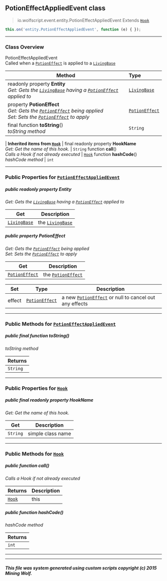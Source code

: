 ## PotionEffectAppliedEvent __class__

>io.wolfscript.event.entity.PotionEffectAppliedEvent
>Extends [`Hook`](../Hook.md)
``` javascript
this.on('entity.PotionEffectAppliedEvent', function (e) { });
```


---

### Class Overview

PotionEffectAppliedEvent<br> Called when a [`PotionEffect`](../../api/potion/PotionEffect.md) is applied to a [`LivingBase`](../../api/entity/living/LivingBase.md)

Method | Type   
--- | :--- 
 readonly property __Entity__ <br> _Get: Gets the [`LivingBase`](../../api/entity/living/LivingBase.md) having a [`PotionEffect`](../../api/potion/PotionEffect.md) applied to_ | [`LivingBase`](../../api/entity/living/LivingBase.md)
  property __PotionEffect__ <br> _Get: Gets the [`PotionEffect`](../../api/potion/PotionEffect.md) being applied<br>Set: Sets the [`PotionEffect`](../../api/potion/PotionEffect.md) to apply_ | [`PotionEffect`](../../api/potion/PotionEffect.md)
final function __toString__() <br> _toString method_ | `String`
 |
__Inherited items from [`Hook`](../Hook.md)__ |
final readonly property __HookName__ <br> _Get: Get the name of this hook._ | `String`
 function __call__() <br> _Calls a Hook if not already executed_ | [`Hook`](../Hook.md)
 function __hashCode__() <br> _hashCode method_ | `int`





---


### Public Properties for [`PotionEffectAppliedEvent`](PotionEffectAppliedEvent.md)

##### <a id='entity'></a>public  readonly property __Entity__

_Get: Gets the [`LivingBase`](../../api/entity/living/LivingBase.md) having a [`PotionEffect`](../../api/potion/PotionEffect.md) applied to_

Get | Description
--- | --- 
[`LivingBase`](../../api/entity/living/LivingBase.md) | the [`LivingBase`](../../api/entity/living/LivingBase.md)



##### <a id='potioneffect'></a>public   property __PotionEffect__

_Get: Gets the [`PotionEffect`](../../api/potion/PotionEffect.md) being applied<br>Set: Sets the [`PotionEffect`](../../api/potion/PotionEffect.md) to apply_

Get | Description
--- | --- 
[`PotionEffect`](../../api/potion/PotionEffect.md) | the [`PotionEffect`](../../api/potion/PotionEffect.md)

Set | Type | Description  
--- | --- | --- 
effect | [`PotionEffect`](../../api/potion/PotionEffect.md) | a new [`PotionEffect`](../../api/potion/PotionEffect.md) or null to cancel out any effects


---

### Public Methods for [`PotionEffectAppliedEvent`](PotionEffectAppliedEvent.md)

##### <a id='tostring'></a>public final function __toString__()

_toString method_

Returns | 
--- | 
`String` |


---

### Public Properties for [`Hook`](../Hook.md)

##### <a id='hookname'></a>public final readonly property __HookName__

_Get: Get the name of this hook._

Get | Description
--- | --- 
`String` | simple class name



---

### Public Methods for [`Hook`](../Hook.md)

##### <a id='call'></a>public  function __call__()

_Calls a Hook if not already executed_

Returns | Description
--- | --- 
[`Hook`](../Hook.md) | this


##### <a id='hashcode'></a>public  function __hashCode__()

_hashCode method_

Returns | 
--- | 
`int` |


---


---


##### This file was system generated using custom scripts copyright (c) 2015 Mining Wolf.
	

